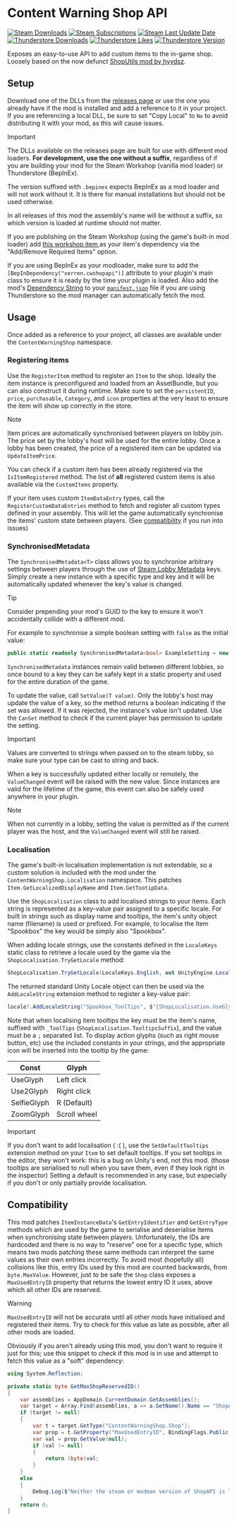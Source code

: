 Content Warning Shop API
===
[![Steam Downloads](https://img.shields.io/steam/downloads/3408837293?style=flat-square&logo=steam&label=Downloads)](https://steamcommunity.com/sharedfiles/filedetails/?id=3408837293)
[![Steam Subscriptions](https://img.shields.io/steam/subscriptions/3408837293?style=flat-square&logo=steam&label=Subscriptions)](https://steamcommunity.com/sharedfiles/filedetails/?id=3408837293)
[![Steam Last Update Date](https://img.shields.io/steam/update-date/3408837293?style=flat-square&logo=steam&label=Updated)](https://steamcommunity.com/sharedfiles/filedetails/?id=3408837293)
[![Thunderstore Downloads](https://img.shields.io/thunderstore/dt/Xerren/ShopAPI?style=flat-square&logo=thunderstore&label=Downloads)](https://thunderstore.io/c/content-warning/p/Xerren/ShopAPI/)
[![Thunderstore Likes](https://img.shields.io/thunderstore/likes/Xerren/ShopAPI?style=flat-square&logo=thunderstore&label=Likes)](https://thunderstore.io/c/content-warning/p/Xerren/ShopAPI/)
[![Thunderstore Version](https://img.shields.io/thunderstore/v/Xerren/ShopAPI?style=flat-square&logo=thunderstore&label=Version)](https://thunderstore.io/c/content-warning/p/Xerren/ShopAPI/)

Exposes an easy-to-use API to add custom items to the in-game shop. Loosely based on the now defunct [ShopUtils mod by hyydsz](https://github.com/hyydsz/ContentWarningShopUtils).

## Setup

Download one of the DLLs from the [releases page](https://github.com/Xerren09/ContentWarningShopAPI/releases) or use the one you already have if the mod is installed and add a reference to it in your project. If you are referencing a local DLL, be sure to set "Copy Local" to `No` to avoid distributing it with your mod, as this will cause issues.

> [!IMPORTANT]
> The DLLs available on the releases page are built for use with different mod loaders. **For development, use the one without a suffix**, regardless of if you are building your mod for the Steam Workshop (vanilla mod loader) or Thunderstore (BepInEx).
>
> The version suffixed with `.bepinex` expects BepInEx as a mod loader and will not work without it. It is there for manual installations but should not be used otherwise.
>
> In all releases of this mod the assembly's name will be without a suffix, so which version is loaded at runtime should not matter.

If you are publishing on the Steam Workshop (using the game's built-in mod loader) add [this workshop item ](https://steamcommunity.com/sharedfiles/filedetails/?id=3408837293) as your item's dependency via the "Add/Remove Required Items" option.

If you are using BepInEx as your modloader, make sure to add the `[BepInDependency("xerren.cwshopapi")]` attribute to your plugin's main class to ensure it is ready by the time your plugin is loaded. Also add the mod's [Dependency String](https://thunderstore.io/c/content-warning/p/Xerren/ShopAPI/) to your [`manifest.json`](https://thunderstore.io/c/content-warning/create/docs/) file if you are using Thunderstore so the mod manager can automatically fetch the mod.

## Usage

Once added as a reference to your project, all classes are available under the `ContentWarningShop` namespace. 

### Registering items

Use the `RegisterItem` method to register an `Item` to the shop. Ideally the item instance is preconfigured and loaded from an AssetBundle, but you can also construct it during runtime.
Make sure to set the `persistentID`, `price`, `purchasable`, `Category`, and `icon` properties at the very least to ensure the item will show up correctly in the store.

> [!NOTE]
> Item prices are automatically synchronised between players on lobby join. The price set by the lobby's host will be used for the entire lobby. Once a lobby has been created, the price of a registered item can be updated via `UpdateItemPrice`.

You can check if a custom item has been already registered via the `IsItemRegistered` method. The list of **all** registered custom items is also available via the `CustomItems` property.

If your item uses custom `ItemDataEntry` types, call the `RegisterCustomDataEntries` method to fetch and register all custom types defined in your assembly. This will let the game automatically synchronise the items' custom state between players. (See [compatibility](#compatibility) if you run into issues)

### SynchronisedMetadata

The `SynchronisedMetadata<T>` class allows you to synchronise arbitrary settings between players through the use of [Steam Lobby Metadata](https://partner.steamgames.com/doc/features/multiplayer/matchmaking#6) keys. Simply create a new instance with a specific type and key and it will be automatically updated whenever the key's value is changed.

> [!TIP]
> Consider prepending your mod's GUID to the key to ensure it won't accidentally collide with a different mod. 

For example to synchronise a simple boolean setting with `false` as the initial value:
```csharp
public static readonly SynchronisedMetadata<bool> ExampleSetting = new("ExampleSetting", false);
```
`SynchronisedMetadata` instances remain valid between different lobbies, so once bound to a key they can be safely kept in a static property and used for the entire duration of the game.

To update the value, call `SetValue(T value)`. Only the lobby's host may update the value of a key, so the method returns a boolean indicating if the set was allowed. If it was rejected, the instance's value isn't updated. Use the `CanSet` method to check if the current player has permission to update the setting.

> [!IMPORTANT]  
> Values are converted to strings when passed on to the steam lobby, so make sure your type can be cast to string and back.

When a key is successfully updated either locally or remotely, the `ValueChanged` event will be raised with the new value. Since instances are valid for the lifetime of the game, this event can also be safely used anywhere in your plugin.

> [!NOTE]
> When not currently in a lobby, setting the value is permitted as if the current player was the host, and the `ValueChanged` event will still be raised.

### Localisation

The game's built-in localisation implementation is not extendable, so a custom solution is included with the mod under the `ContentWarningShop.Localisation` namespace. This patches `Item.GetLocalizedDisplayName` and `Item.GetTootipData`.

Use the `ShopLocalisation` class to add localised strings to your items. Each string is represented as a key-value pair assigned to a specific locale. For built in strings such as display name and tooltips, the item's unity object name (filename) is used or prefixed. For example, to localise the Item "Spookbox" the key would be simply also "Spookbox".

When adding locale strings, use the constants defined in the `LocaleKeys` static class to retrieve a locale used by the game via the `ShopLocalisation.TryGetLocale` method:

```csharp
ShopLocalisation.TryGetLocale(LocaleKeys.English, out UnityEngine.Localization.Locale locale);
```

The returned standard Unity Locale object can then be used via the `AddLocaleString` extension method to register a key-value pair:

```csharp
locale?.AddLocaleString("Spookbox_ToolTips", $"{ShopLocalisation.UseGlyphString} Play;{ShopLocalisation.Use2GlyphString} Next Track");
```

Note that when localising item tooltips the key must be the item's name, suffixed with `_ToolTips` (`ShopLocalisation.TooltipsSuffix`), and the value must be a `;` separated list. To display action glyphs (such as right mouse button, etc) use the included constants in your strings, and the appropriate icon will be inserted into the tooltip by the game:

| Const | Glyph |
| -------- | ------- |
| UseGlyph | Left click |
| Use2Glyph | Right click |
| SelfieGlyph | R (Default) |
| ZoomGlyph | Scroll wheel |

> [!IMPORTANT]
> If you don't want to add localisation ( :( ), use the `SetDefaultTooltips` extension method on your `Item` to set default tooltips. 
> If you set tooltips in the editor, they won't work: this is a bug on Unity's end, not this mod. (those tooltips are serialised to null when you save them, even if they look right in the inspector)
> Setting a default is recommended in any case, but especially if you don't or only partially provide localisation.

## Compatibility

This mod patches `ItemInstanceData`'s `GetEntryIdentifier` and `GetEntryType` methods which are used by the game to serialise and deserialise items when synchronising state between players. Unfortunately, the IDs are hardcoded and there is no way to "reserve" one for a specific type, which means two mods patching these same methods can interpret the same values as their own entries incorrectly. To avoid most (hopefully all) collisions like this, entry IDs used by this mod are counted backwards, from `byte.MaxValue`. However, just to be safe the `Shop` class exposes a `MaxUsedEntryID` property that returns the lowest entry ID it uses, above which all other IDs are reserved.

> [!WARNING]  
> `MaxUsedEntryID` will not be accurate until all other mods have initialised and registered their items. Try to check for this value as late as possible, after all other mods are loaded.

Obviously if you aren't already using this mod, you don't want to require it just for this; use this snippet to check if this mod is in use and attempt to fetch this value as a "soft" dependency:

```csharp
using System.Reflection;

private static byte GetMaxShopReservedID() 
{
    var assemblies = AppDomain.CurrentDomain.GetAssemblies();
    var target = Array.Find(assemblies, a => a.GetName().Name == "ShopAPI");
    if (target != null)
    {
        var t = target.GetType("ContentWarningShop.Shop");
        var prop = t.GetProperty("MaxUsedEntryID", BindingFlags.Public | BindingFlags.Static);
        var val = prop.GetValue(null);
        if (val != null)
        {
            return (byte)val;
        }
    }
    else
    {
        Debug.Log($"Neither the steam or modman version of ShopAPI is loaded; assuming unaltered ItemInstanceData entry registry.");
    }
    return 0;
}
```
